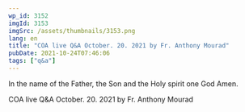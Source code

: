 ```yaml
---
wp_id: 3152
imgId: 3153
imgSrc: /assets/thumbnails/3153.png
lang: en
title: "COA live Q&A October. 20. 2021 by Fr. Anthony Mourad"
pubDate: 2021-10-24T07:46:06
tags: ["q&a"]
---
```


<!-- page: 6 -->

<p>In the name of the Father, the Son and the Holy spirit one God Amen.</p>
<p>COA live Q&amp;A October. 20. 2021 by Fr. Anthony Mourad</p>
